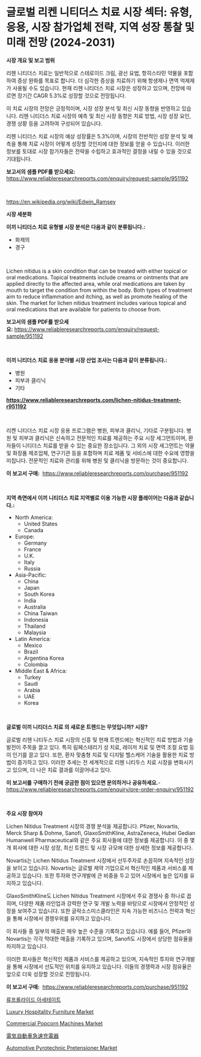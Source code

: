 <p><h1>글로벌 리켄 니티더스 치료 시장 섹터: 유형, 응용, 시장 참가업체 전략, 지역 성장 통찰 및 미래 전망 (2024-2031)</h1></p><p><strong>시장 개요 및 보고 범위</strong></p>
<p><p>리헨 니티더스 치료는 일반적으로 스테로이드 크림, 광선 요법, 항히스타민 약물을 포함하여 증상 완화를 목표로 합니다. 더 심각한 증상을 치료하기 위해 항생제나 면역 억제제가 사용될 수도 있습니다. 현재 리헨 니티더스 치료 시장은 성장하고 있으며, 전망에 따르면 장기간 CAGR 5.3%로 성장할 것으로 전망됩니다.</p><p>이 치료 시장의 전망은 긍정적이며, 시장 성장 분석 및 최신 시장 동향을 반영하고 있습니다. 리헨 니티더스 치료 시장의 예측 및 최신 시장 동향은 치료 방법, 시장 성장 요인, 경쟁 상황 등을 고려하여 구성되어 있습니다.</p><p>리헨 니티더스 치료 시장의 예상 성장률은 5.3%이며, 시장의 전반적인 성장 분석 및 예측을 통해 치료 시장이 어떻게 성장할 것인지에 대한 정보를 얻을 수 있습니다. 이러한 정보를 토대로 시장 참가자들은 전략을 수립하고 효과적인 결정을 내릴 수 있을 것으로 기대됩니다.</p></p>
<p><strong>보고서의 샘플 PDF를 받으세요:</strong> <a href="https://www.reliableresearchreports.com/enquiry/request-sample/951192">https://www.reliableresearchreports.com/enquiry/request-sample/951192</a></p>
<p>&nbsp;</p>
<p><a href="https://en.wikipedia.org/wiki/Edwin_Ramsey">https://en.wikipedia.org/wiki/Edwin_Ramsey</a></p>
<p><strong>시장 세분화</strong></p>
<p><strong>이끼 니티더스 치료 유형별 시장 분석은 다음과 같이 분류됩니다.:</strong></p>
<p><ul><li>화제의</li><li>경구</li></ul></p>
<p>&nbsp;</p>
<p><p>Lichen nitidus is a skin condition that can be treated with either topical or oral medications. Topical treatments include creams or ointments that are applied directly to the affected area, while oral medications are taken by mouth to target the condition from within the body. Both types of treatment aim to reduce inflammation and itching, as well as promote healing of the skin. The market for lichen nitidus treatment includes various topical and oral medications that are available for patients to choose from.</p></p>
<p><strong>보고서의 샘플 PDF를 받으세요:</strong>&nbsp;<a href="https://www.reliableresearchreports.com/enquiry/request-sample/951192">https://www.reliableresearchreports.com/enquiry/request-sample/951192</a></p>
<p>&nbsp;</p>
<p><strong> 이끼 니티더스 치료 응용 분야별 시장 산업 조사는 다음과 같이 분류됩니다.:</strong></p>
<p><ul><li>병원</li><li>피부과 클리닉</li><li>기타</li></ul></p>
<p><strong><a href="https://www.reliableresearchreports.com/lichen-nitidus-treatment-r951192">https://www.reliableresearchreports.com/lichen-nitidus-treatment-r951192</a></strong></p>
<p>&nbsp;</p>
<p><p>리켄 니티더스 치료 시장 응용 프로그램은 병원, 피부과 클리닉, 기타로 구분됩니다. 병원 및 피부과 클리닉은 신속하고 전문적인 치료를 제공하는 주요 시장 세그먼트이며, 환자들이 니티더스 치료를 받을 수 있는 중요한 장소입니다. 그 외의 시장 세그먼트는 약물 및 화장품 제조업체, 연구기관 등을 포함하며 치료 제품 및 서비스에 대한 수요에 영향을 미칩니다. 전문적인 치료와 관리를 위해 병원 및 클리닉을 방문하는 것이 중요합니다.</p></p>
<p><strong>이 보고서 구매:</strong>&nbsp; <a href="https://www.reliableresearchreports.com/purchase/951192">https://www.reliableresearchreports.com/purchase/951192</a></p>
<p>&nbsp;</p>
<p><strong>지역 측면에서 이끼 니티더스 치료 지역별로 이용 가능한 시장 플레이어는 다음과 같습니다.:</strong></p>
<p><ul>
    <li>
        North America:
        <ul>
            <li>United States</li>
            <li>Canada</li>
        </ul>
    </li>
    <li>
        Europe:
        <ul>
            <li>Germany</li>
            <li>France</li>
            <li>U.K.</li>
            <li>Italy</li>
            <li>Russia</li>
        </ul>
    </li>
    <li>
        Asia-Pacific:
        <ul>
            <li>China</li>
            <li>Japan</li>
            <li>South Korea</li>
            <li>India</li>
            <li>Australia</li>
            <li>China Taiwan</li>
            <li>Indonesia</li>
            <li>Thailand</li>
            <li>Malaysia</li>
        </ul>
    </li>
    <li>
        Latin America:
        <ul>
            <li>Mexico</li>
            <li>Brazil</li>
            <li>Argentina Korea</li>
            <li>Colombia</li>
        </ul>
    </li>
    <li>
        Middle East & Africa:
        <ul>
            <li>Turkey</li>
            <li>Saudi</li>
            <li>Arabia</li>
            <li>UAE</li>
            <li>Korea</li>
        </ul>
    </li>
    </ul></p>
<p>&nbsp;</p>
<p><strong>글로벌 이끼 니티더스 치료 의 새로운 트렌드는 무엇입니까? 시장?</strong></p>
<p><p>글로벌 리헨 니티두스 치료 시장의 신흥 및 현재 트렌드에는 혁신적인 치료 방법과 기술 발전이 주목을 끌고 있다. 특히 림페스테리기 성 치료, 레이저 치료 및 면역 조절 요법 등이 인기를 끌고 있다. 또한, 환자 맞춤형 치료 및 디지털 헬스케어 기술을 활용한 치료 방법이 증가하고 있다. 이러한 추세는 전 세계적으로 리헨 니티두스 치료 시장을 변화시키고 있으며, 더 나은 치료 결과를 이끌어내고 있다.</p></p>
<p><strong>이 보고서를 구매하기 전에 궁금한 점이 있으면 문의하거나 공유하세요.</strong>- <a href="https://www.reliableresearchreports.com/enquiry/pre-order-enquiry/951192">https://www.reliableresearchreports.com/enquiry/pre-order-enquiry/951192</a></p>
<p>&nbsp;</p>
<p><strong>주요 시장 참여자</strong></p>
<p><p>Lichen Nitidus Treatment 시장의 경쟁 분석을 제공합니다. Pfizer, Novartis, Merck Sharp & Dohme, Sanofi, GlaxoSmithKline, AstraZeneca, Hubei Gedian Humanwell Pharmaceutical와 같은 주요 회사들에 대한 정보를 제공합니다. 이 중 몇 개 회사에 대한 시장 성장, 최신 트렌드 및 시장 규모에 대한 상세한 정보를 제공합니다.</p><p>Novartis는 Lichen Nitidus Treatment 시장에서 선두주자로 손꼽히며 지속적인 성장을 보이고 있습니다. Novartis는 글로벌 제약 기업으로서 혁신적인 제품과 서비스를 제공하고 있습니다. 또한 투자와 연구개발에 큰 비중을 두고 있어 시장에서 높은 입지를 유지하고 있습니다.</p><p>GlaxoSmithKline도 Lichen Nitidus Treatment 시장에서 주요 경쟁사 중 하나로 꼽히며, 다양한 제품 라인업과 강력한 연구 및 개발 노력을 바탕으로 시장에서 안정적인 성장을 보여주고 있습니다. 또한 글락소스미스클라인은 지속 가능한 비즈니스 전략과 혁신을 통해 시장에서 경쟁우위를 유지하고 있습니다.</p><p>이 회사들 중 일부의 매출은 매우 높은 수준을 기록하고 있습니다. 예를 들어, Pfizer와 Novartis는 각각 막대한 매출을 기록하고 있으며, Sanofi도 시장에서 상당한 점유율을 차지하고 있습니다.</p><p>이러한 회사들은 혁신적인 제품과 서비스를 제공하고 있으며, 지속적인 투자와 연구개발을 통해 시장에서 선도적인 위치를 유지하고 있습니다. 이들의 경쟁력과 시장 점유율은 앞으로 더욱 성장할 것으로 전망됩니다.</p></p>
<p><strong>이 보고서 구매:</strong>&nbsp;&nbsp;<a href="https://www.reliableresearchreports.com/purchase/951192">https://www.reliableresearchreports.com/purchase/951192</a></p>
<p><p><a href="https://github.com/LuckeyCorbin/Market-Research-Report-List-2/blob/main/919609251258.md">류프롤라이드 아세테이트</a></p><p><a href="https://github.com/tiannaStark1/Market-Research-Report-List-1/blob/main/luxury-hospitality-furniture-market.md">Luxury Hospitality Furniture Market</a></p><p><a href="https://github.com/trackie2000/Market-Research-Report-List-1/blob/main/commercial-popcorn-machines-market.md">Commercial Popcorn Machines Market</a></p><p><a href="https://github.com/RandallRunte2023/Market-Research-Report-List-2/blob/main/470641640091.md">電気自動車急速充電器</a></p><p><a href="https://medium.com/@raygrimes99/global-automotive-pyrotechnic-pretensioner-market-sector-types-applications-market-player-e625c19241d2">Automotive Pyrotechnic Pretensioner Market</a></p></p>